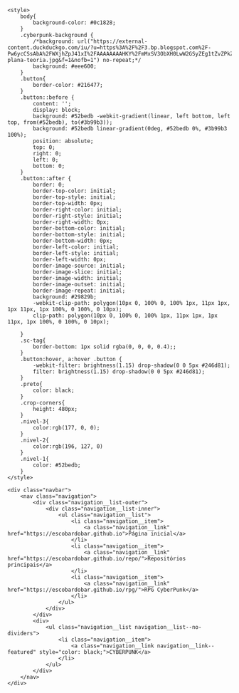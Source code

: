 <!DOCTYPE html>
<html>
<head>
    <title>EscobarDoBar</title>
    <link rel="stylesheet" href="https://fonts.googleapis.com/css?family=Montserrat:400,400i,700|Orbitron:400,500,700,900">
    <link rel="stylesheet" href="https://cdn01.bethesda.net/shared/core/3/global.css">
    <link rel="stylesheet" href="https://slayersclub.bethesda.net/dist/client/global.css">
    <link rel="stylesheet" href="https://fonts.googleapis.com/css?family=Montserrat:400,400i,700,700i&display=swap&subset=cyrillic,latin-ext">
    <link rel="stylesheet" href="https://fonts.googleapis.com/css?family=Open+Sans+Condensed:700&subset=cyrillic,latin-ext&display=swap">
    <link rel="stylesheet" href="https://fonts.googleapis.com/css?family=Roboto:400,400i,700,700i&subset=cyrillic&display=swap">
    <link rel="stylesheet" href="https://slayersclub.bethesda.net/dist/client/5.css">
    <link rel="stylesheet" href="https://slayersclub.bethesda.net/dist/client/1.css">
    <link rel="stylesheet" href="https://slayersclub.bethesda.net/dist/client/3.css">
    <link rel="stylesheet" href="https://slayersclub.bethesda.net/dist/client/4.css">
    <link rel="stylesheet" href="https://slayersclub.bethesda.net/dist/client/6.css">
    <link rel="stylesheet" href="https://slayersclub.bethesda.net/dist/client/8.css">
    <link rel="stylesheet" href="https://stackpath.bootstrapcdn.com/bootstrap/4.4.1/css/bootstrap.min.css" integrity="sha384-Vkoo8x4CGsO3+Hhxv8T/Q5PaXtkKtu6ug5TOeNV6gBiFeWPGFN9MuhOf23Q9Ifjh" crossorigin="anonymous">
    <script src="https://code.jquery.com/jquery-3.4.1.slim.min.js" integrity="sha384-J6qa4849blE2+poT4WnyKhv5vZF5SrPo0iEjwBvKU7imGFAV0wwj1yYfoRSJoZ+n" crossorigin="anonymous"></script>
    <script src="https://cdn.jsdelivr.net/npm/popper.js@1.16.0/dist/umd/popper.min.js" integrity="sha384-Q6E9RHvbIyZFJoft+2mJbHaEWldlvI9IOYy5n3zV9zzTtmI3UksdQRVvoxMfooAo" crossorigin="anonymous"></script>
    <script src="https://stackpath.bootstrapcdn.com/bootstrap/4.4.1/js/bootstrap.min.js" integrity="sha384-wfSDF2E50Y2D1uUdj0O3uMBJnjuUD4Ih7YwaYd1iqfktj0Uod8GCExl3Og8ifwB6" crossorigin="anonymous"></script>
    <script src="https://slayersclub.bethesda.net/dist/client/components/App/components/Navbar.js"></script>

    <style>
        body{
            background-color: #0c1828;
        }
        .cyberpunk-background {
            /*background: url("https://external-content.duckduckgo.com/iu/?u=https%3A%2F%2F3.bp.blogspot.com%2F-Pw6ycCSsAbA%2FWXjhZpJ41xI%2FAAAAAAAAHKY%2FmMxSV3ObXH0LwW2GSyZEg1tZvZPkZbetQCLcBGAs%2Fs1600%2Fterra-plana-teoria.jpg&f=1&nofb=1") no-repeat;*/
            background: #eee600;
        }
        .button{
            border-color: #216477;
        }
        .button::before {
            content: '';
            display: block;
            background: #52bedb -webkit-gradient(linear, left bottom, left top, from(#52bedb), to(#3b99b3));
            background: #52bedb linear-gradient(0deg, #52bedb 0%, #3b99b3 100%);
            position: absolute;
            top: 0;
            right: 0;
            left: 0;
            bottom: 0;
        }
        .button::after {
            border: 0;
            border-top-color: initial;
            border-top-style: initial;
            border-top-width: 0px;
            border-right-color: initial;
            border-right-style: initial;
            border-right-width: 0px;
            border-bottom-color: initial;
            border-bottom-style: initial;
            border-bottom-width: 0px;
            border-left-color: initial;
            border-left-style: initial;
            border-left-width: 0px;
            border-image-source: initial;
            border-image-slice: initial;
            border-image-width: initial;
            border-image-outset: initial;
            border-image-repeat: initial;
            background: #29829b;
            -webkit-clip-path: polygon(10px 0, 100% 0, 100% 1px, 11px 1px, 1px 11px, 1px 100%, 0 100%, 0 10px);
            clip-path: polygon(10px 0, 100% 0, 100% 1px, 11px 1px, 1px 11px, 1px 100%, 0 100%, 0 10px);
            
        }
        .sc-tag{
            border-bottom: 1px solid rgba(0, 0, 0, 0.4);;
        }
        .button:hover, a:hover .button {
            -webkit-filter: brightness(1.15) drop-shadow(0 0 5px #246d81);
            filter: brightness(1.15) drop-shadow(0 0 5px #246d81);
        }
        .preto{
            color: black;
        }
        .crop-corners{
            height: 480px;
        }
        .nivel-3{
            color:rgb(177, 0, 0);
        }
        .nivel-2{
            color:rgb(196, 127, 0)
        }
        .nivel-1{
            color: #52bedb;
        }
    </style>
</head>
<body>

<!-- Header -->

    <div class="navbar">
        <nav class="navigation">
            <div class="navigation__list-outer">
                <div class="navigation__list-inner">
                    <ul class="navigation__list">
                        <li class="navigation__item">
                            <a class="navigation__link" href="https://escobardobar.github.io">Página inicial</a>
                        </li>
                        <li class="navigation__item">
                            <a class="navigation__link" href="https://escobardobar.github.io/repo/">Repositórios principais</a>
                        </li>
                        <li class="navigation__item">
                            <a class="navigation__link" href="https://escobardobar.github.io/rpg/">RPG CyberPunk</a>
                        </li>
                    </ul>
                </div>
            </div>
            <div>
                <ul class="navigation__list navigation__list--no-dividers">
                    <li class="navigation__item">
                        <a class="navigation__link navigation__link--featured" style="color: black;">CYBERPUNK</a>
                    </li>
                </ul>
            </div>
        </nav>
    </div>
  
 
</body>
</html>
